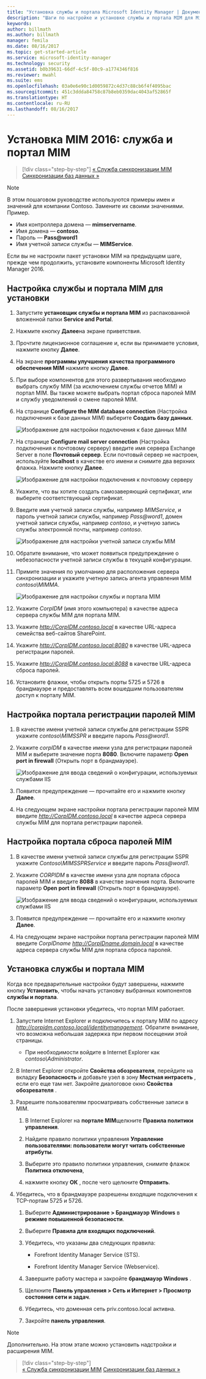 ```yaml
---
title: "Установка службы и портала Microsoft Identity Manager | Документация Майкрософт"
description: "Шаги по настройке и установке службы и портала MIM для Microsoft Identity Manager 2016"
keywords: 
author: billmath
ms.author: billmath
manager: femila
ms.date: 08/16/2017
ms.topic: get-started-article
ms.service: microsoft-identity-manager
ms.technology: security
ms.assetid: b0b39631-66df-4c5f-80c9-a1774346f816
ms.reviewer: mwahl
ms.suite: ems
ms.openlocfilehash: 03a0e6e90c1d0059872c4d37c88cb6f4f4095bac
ms.sourcegitcommit: 451c3ddda84758c87b8eb0359dac4043af52865f
ms.translationtype: HT
ms.contentlocale: ru-RU
ms.lasthandoff: 08/16/2017
---
```

# <a name="install-mim-2016-mim-service-and-portal"></a>Установка MIM 2016: служба и портал MIM

>[!div class="step-by-step"]
[« Служба синхронизации MIM](install-mim-sync.md)
[Синхронизации баз данных »](install-mim-sync-ad-service.md)

> [!NOTE]
> В этом пошаговом руководстве используются примеры имен и значений для компании Contoso. Замените их своими значениями. Пример.
> - Имя контроллера домена — **mimservername**.
> - Имя домена — **contoso**.
> - Пароль — **Pass@word1**
> - Имя учетной записи службы — **MIMService**.

Если вы не настроили пакет установки MIM на предыдущем шаге, прежде чем продолжить, установите компоненты Microsoft Identity Manager 2016.


## <a name="configure-mim-service-and-portal-for-installation"></a>Настройка службы и портала MIM для установки

1. Запустите **установщик службы и портала MIM** из распакованной вложенной папки **Service and Portal**.

2. Нажмите кнопку **Далее**на экране приветствия.

3. Прочтите лицензионное соглашение и, если вы принимаете условия, нажмите кнопку **Далее**.

4. На экране **программы улучшения качества программного обеспечения MIM** нажмите кнопку **Далее**.

5. При выборе компонентов для этого развертывания необходимо выбрать службу MIM (за исключением службы отчетов MIM) и портал MIM. Вы также можете выбрать портал сброса паролей MIM и службу уведомлений о смене паролей MIM.

6. На странице **Configure the MIM database connection** (Настройка подключения к базе данных MIM) выберите **Создать базу данных**.

    ![Изображение для настройки подключения к базе данных MIM](media/MIM-Install10.png)

7. На странице **Configure mail server connection** (Настройка подключения к почтовому серверу) введите имя сервера Exchange Server в поле **Почтовый сервер**. Если почтовый сервер не настроен, используйте **localhost** в качестве его имени и снимите два верхних флажка. Нажмите кнопку **Далее**.

    ![Изображение для настройки подключения к почтовому серверу](media/MIM-Install11.png)

8. Укажите, что вы хотите создать самозаверяющий сертификат, или выберите соответствующий сертификат.

9. Введите имя учетной записи службы, например *MIMService*, и пароль учетной записи службы, например *Pass@word1*, домен учетной записи службы, например *contoso*, и учетную запись службы электронной почты, например *contoso*.

    ![Изображение для настройки учетной записи службы MIM](media/MIM-Install12.png)

10. Обратите внимание, что может появиться предупреждение о небезопасности учетной записи службы в текущей конфигурации.

11. Примите значения по умолчанию для расположения сервера синхронизации и укажите учетную запись агента управления MIM *contoso\MIMMA*.

    ![Изображение для настройки службы и портала MIM](media/MIM-Install13.png)

12. Укажите *CorpIDM* (имя этого компьютера) в качестве адреса сервера службы MIM для портала MIM.

13. Укажите *http://CorpIDM.contoso.local* в качестве URL-адреса семейства веб-сайтов SharePoint.

14. Укажите *http://CorpIDM.contoso.local:8080* в качестве URL-адреса регистрации паролей.

15. Укажите *http://CorpIDM.contoso.local:8088* в качестве URL-адреса сброса паролей.

16. Установите флажки, чтобы открыть порты 5725 и 5726 в брандмауэре и предоставлять всем вошедшим пользователям доступ к порталу MIM.

## <a name="configure-mim-password-registration-portal"></a>Настройка портала регистрации паролей MIM

1.  В качестве имени учетной записи службы для регистрации SSPR укажите *contoso\MIMSSPR* и введите пароль *Pass@word1*.

2.  Укажите *corpIDM* в качестве имени узла для регистрации паролей MIM и выберите значение порта **8080**. Включите параметр **Open port in firewall** (Открыть порт в брандмауэре).

    ![Изображение для ввода сведений о конфигурации, используемых службами IIS](media/MIM-Install14.png)

3.  Появится предупреждение — прочитайте его и нажмите кнопку **Далее**.

4. На следующем экране настройки портала регистрации паролей MIM введите *http://CorpIDM.contoso.local* в качестве адреса сервера службы MIM для портала регистрации паролей.

## <a name="configure-mim-password-reset-portal"></a>Настройка портала сброса паролей MIM

1.  В качестве имени учетной записи службы для регистрации SSPR укажите *Contoso\MIMSSPRService* и введите пароль *Pass@word1*.

2.  Укажите *CORPIDM* в качестве имени узла для портала сброса паролей MIM и введите **8088** в качестве значения порта. Включите параметр **Open port in firewall** (Открыть порт в брандмауэре).

    ![Изображение для ввода сведений о конфигурации, используемых службами IIS](media/MIM-Install15.png)

3.  Появится предупреждение — прочитайте его и нажмите кнопку **Далее**.

4. На следующем экране настройки портала регистрации паролей MIM введите *CorpIDname http://CorpIDname.domain.local* в качестве адреса сервера службы MIM для портала сброса паролей.

## <a name="install-mim-service-and-portal"></a>Установка службы и портала MIM

Когда все предварительные настройки будут завершены, нажмите кнопку **Установить**, чтобы начать установку выбранных компонентов **службы и портала**.

После завершения установки убедитесь, что портал MIM работает.

1. Запустите Internet Explorer и подключитесь к порталу MIM по адресу *http://corpidm.contoso.local/identitymanagement*. Обратите внимание, что возможна небольшая задержка при первом посещении этой страницы.

    - При необходимости войдите в Internet Explorer как *contoso\Administrator*.

2. В Internet Explorer откройте **Свойства обозревателя**, перейдите на вкладку **Безопасность** и добавьте узел в зону **Местная интрасеть** , если его еще там нет.  Закройте диалоговое окно **Свойства обозревателя** .

3. Разрешите пользователям просматривать собственные записи в MIM.

    1.  В Internet Explorer на **портале MIM**щелкните **Правила политики управления**.

    2.  Найдите правило политики управления **Управление пользователями: пользователи могут читать собственные атрибуты**.

    3.  Выберите это правило политики управления, снимите флажок **Политика отключена**,

    4.  нажмите кнопку **ОК** , после чего щелкните **Отправить**.

4.  Убедитесь, что в брандмауэре разрешены входящие подключения к TCP-портам 5725 и 5726.

    1.  Выберите **Администрирование > Брандмауэр Windows** в **режиме повышенной безопасности**.

    2.  Выберите **Правила для входящих подключений**.

    3.  Убедитесь, что указаны два следующих правила:

        -   Forefront Identity Manager Service (STS).

        -   Forefront Identity Manager Service (Webservice).

    4.  Завершите работу мастера и закройте **брандмауэр Windows** .

    5.  Щелкните **Панель управления > Сеть и Интернет > Просмотр состояния сети и задач**.

    6.  Убедитесь, что доменная сеть priv.contoso.local активна.

    7.  Закройте **панель управления**.

> [!NOTE]
> Дополнительно. На этом этапе можно установить надстройки и расширения MIM.

>[!div class="step-by-step"]  
[« Служба синхронизации MIM](install-mim-sync.md)
[Синхронизации баз данных »](install-mim-sync-ad-service.md)
